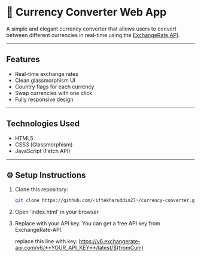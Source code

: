# 💱 Currency Converter Web App

A simple and elegant currency converter that allows users to convert between different currencies in real-time using the [ExchangeRate API](https://www.exchangerate-api.com/).

---

##  Features
- Real-time exchange rates
- Clean glassmorphism UI
- Country flags for each currency
- Swap currencies with one click
- Fully responsive design

---


##  Technologies Used
- HTML5
- CSS3 (Glassmorphism)
- JavaScript (Fetch API)

---

## ⚙️ Setup Instructions
1. Clone this repository:
   ```bash
   git clone https://github.com/<iftekharuddin27>/currency-converter.git
2. Open 'index.html' in your browser
3. Replace with your API key. You can get a free API key from ExchangeRate-API.
   
   replace this line with key:
   https://v6.exchangerate-api.com/v6/**YOUR_API_KEY**/latest/${fromCurr}
